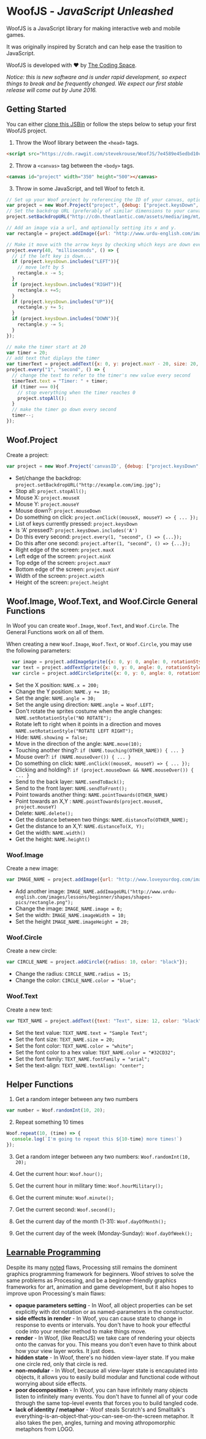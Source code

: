 # WoofJS - *JavaScript Unleashed*

WoofJS is a JavaScript library for making interactive web and mobile games.

It was originally inspired by Scratch and can help ease the trasition to JavaScript.

WoofJS is developed with :heart: by [The Coding Space](http://thecodingspace.com).

*Notice: this is new software and is under rapid development, so expect things to break and be frequently changed. We expect our first stable release will come out by June 2016.*

## Getting Started

You can either [clone this JSBin](https://jsbin.com/lucuko/edit?html,js,output) or follow the steps below to setup your first WoofJS project.

1) Throw the Woof library between the `<head>` tags.
```html
<script src="https://cdn.rawgit.com/stevekrouse/WoofJS/7e4589e45edbd10cd79223550473a92e02dc61c1/woof.js"></script>
```
2) Throw a `<canvas>` tag between the `<body>` tags.
```html
<canvas id="project" width="350" height="500"></canvas>
```
3) Throw in some JavaScript, and tell Woof to fetch it.
```javascript
// Set up your Woof project by referencing the ID of your canvas, optionally setting debug, so you can see mouseX, mouseY and keysDown.
var project = new Woof.Project("project", {debug: ["project.keysDown", "project.mouseX", "project.mouseY", "timer"]}); 
// Set the backdrop URL (preferably of similar dimensions to your canvas).
project.setBackdropURL("http://cdn.theatlantic.com/assets/media/img/mt/2016/03/RTX283V4/lead_960.jpg?1457553386");

// Add an image via a url, and optionally setting its x and y.
var rectangle = project.addImage({url: "http://www.urdu-english.com/images/lessons/beginner/shapes/shapes-pics/rectangle.png", x: 0, y: 0});

// Make it move with the arrow keys by checking which keys are down every 40 milliseconds
project.every(40, "milliseconds", () => {
  // if the left key is down...
  if (project.keysDown.includes("LEFT")){
    // move left by 5
    rectangle.x -= 5; 
  }
  if (project.keysDown.includes("RIGHT")){
    rectangle.x +=5; 
  }
  if (project.keysDown.includes("UP")){
    rectangle.y += 5; 
  }
  if (project.keysDown.includes("DOWN")){
    rectangle.y -= 5; 
  }
});

// make the timer start at 20
var timer = 20;
// add text that diplays the timer
var timerText = project.addText({x: 0, y: project.maxY - 20, size: 20, color: "white"});
project.every("1", "second", () => {
  // change the text to refer to the timer's new value every second
  timerText.text = "Timer: " + timer;
  if (timer === 0){
    // stop everything when the timer reaches 0
    project.stopAll();
  }
  // make the timer go down every second
  timer--;
});
```

## Woof.Project

Create a project: 

```javascript
var project = new Woof.Project('canvasID', {debug: ["project.keysDown", "project.mouseX", "project.mouseY"]});
```

  - Set/change the backdrop: `project.setBackdropURL("http://example.com/img.jpg");`
  - Stop all: `project.stopAll();`
  - Mouse X: `project.mouseX`
  - Mouse Y: `project.mouseY`
  - Mouse down?: `project.mouseDown`
  - Do something on click: `project.onClick((mouseX, mouseY) => { ... });`
  - List of keys currently pressed: `project.keysDown`
  - Is 'A' pressed?: `project.keysDown.includes('A')`
  - Do this every second: `project.every(1, "second", () => {...});`
  - Do this after one second: `project.after(1, "second", () => {...});`
  - Right edge of the screen: `project.maxX`
  - Left edge of the screen: `project.minX`
  - Top edge of the screen: `project.maxY`
  - Bottom edge of the screen: `project.minY`
  - Width of the screen: `project.width`
  - Height of the screen: `project.height`

## Woof.Image, Woof.Text, and Woof.Circle General Functions

In Woof you can create `Woof.Image`, `Woof.Text`, and `Woof.Circle`.  The General Functions work on all of them. 

When creating a new `Woof.Image`, `Woof.Text`, or `Woof.Circle`, you may use the following parameters:

```javascript
  var image = project.addImageSprite({x: 0, y: 0, angle: 0, rotationStyle: "ROTATE", showing: true});
  var text = project.addTextSprite({x: 0, y: 0, angle: 0, rotationStyle: "ROTATE", showing: true});
  var circle = project.addCircleSprite({x: 0, y: 0, angle: 0, rotationStyle: "ROTATE", showing: true});
```

  - Set the X position: `NAME.x = 200;`
  - Change the Y position: `NAME.y += 10;`
  - Set the angle: `NAME.angle = 30;`
  - Set the angle using direction: `NAME.angle = Woof.LEFT;` 
  - Don't rotate the sprites costume when the angle changes: `NAME.setRotationStyle("NO ROTATE");`
  - Rotate left to right when it points in a direction and moves `NAME.setRotationStyle("ROTATE LEFT RIGHT");`
  - Hide: `NAME.showing = false;`
  - Move in the direction of the angle: `NAME.move(10);`
  - Touching another thing?: `if (NAME.touching(OTHER_NAME)) { ... }`
  - Mouse over?: `if (NAME.mouseOver()) { ... }`
  - Do something on click: `NAME.onClick((mouseX, mouseY) => { ... });`
  - Clicking and holding?: `if (project.mouseDown && NAME.mouseOver()) { ... }`
  - Send to the back layer: `NAME.sendToBack();`
  - Send to the front layer: `NAME.sendToFront();`
  - Point towards another thing: `NAME.pointTowards(OTHER_NAME)`
  - Point towards an X,Y : `NAME.pointTowards(project.mouseX, project.mouseY)`
  - Delete: `NAME.delete();`
  - Get the distance between two things: `NAME.distanceTo(OTHER_NAME);`
  - Get the distance to an X,Y: `NAME.distanceTo(X, Y);`
  - Get the width: `NAME.width()`
  - Get the height: `NAME.height()`

### Woof.Image
Create a new image: 
```javascript 
var IMAGE_NAME = project.addImage({url: "http://www.loveyourdog.com/image3.gif", imageWidth: 30, imageHeight: 30});
```
  - Add another image: `IMAGE_NAME.addImageURL("http://www.urdu-english.com/images/lessons/beginner/shapes/shapes-pics/rectangle.png");`
  - Change the image: `IMAGE_NAME.image = 0;`
  - Set the width: `IMAGE_NAME.imageWidth = 10;`
  - Set the height `IMAGE_NAME.imageHeight = 20;`

### Woof.Circle
Create a new circle: 
```javascript
var CIRCLE_NAME = project.addCircle({radius: 10, color: "black"});
```
  - Change the radius: `CIRCLE_NAME.radius = 15;`
  - Change the color: `CIRCLE_NAME.color = "blue";`

### Woof.Text

Create a new text: 
```javascript 
var TEXT_NAME = project.addText({text: "Text", size: 12, color: "black", fontFamily: "arial", textAlign: "center"});
```
  - Set the text value: `TEXT_NAME.text = "Sample Text";`
  - Set the font size: `TEXT_NAME.size = 20;`
  - Set the font color: `TEXT_NAME.color = "white";`
  - Set the font color to a hex value: `TEXT_NAME.color = "#32CD32";`
  - Set the font family: `TEXT_NAME.fontFamily = "arial";`
  - Set the text-align: `TEXT_NAME.textAlign: "center";`

## Helper Functions

1) Get a random integer between any two numbers
```javascript
var number = Woof.randomInt(10, 20);
```
2) Repeat something 10 times
```javascript
Woof.repeat(10, (time) => {
  console.log(`I'm going to repeat this ${10-time} more times!`)
});
```
3) Get a random integer between any two numbers: `Woof.randomInt(10, 20);`

4) Get the current hour: `Woof.hour();`

5) Get the current hour in military time: `Woof.hourMilitary();`

6) Get the current minute: `Woof.minute();`

7) Get the current second: `Woof.second();`

8) Get the current day of the month (1-31): `Woof.dayOfMonth();`

9) Get the current day of the week (Monday-Sunday): `Woof.dayOfWeek();`

## [Learnable Programming](http://worrydream.com/LearnableProgramming/)

Despite its many [noted](http://worrydream.com/LearnableProgramming/) flaws, Processing still remains the dominent graphics programming framework for beginners. Woof strives to solve the same problems as Processing, and be a beginner-friendly graphics frameworks for art, animation and game development, but it also hopes to improve upon Processing's main flaws:

  - **opaque parameters setting** - In Woof, all object properties can be set explicitly with dot notation or as named-parameters in the constructor.
  - **side effects in render** - In Woof, you can cause state to change in response to events or intervals. You don't have to hook your effectful code into your render method to make things move.
  - **render** - In Woof, (like ReactJS) we take care of rendering your objects onto the canvas for you. This means you don't even have to think about how your view layer works. It just does.
  - **hidden state** - In Woof, there's no hidden view-layer state. If you make one circle red, only that circle is red.
  - **non-modular** - In Woof, because all view-layer state is encapulated into objects, it allows you to easily build modular and functional code without worrying about side effects.
  - **poor decomposition** - In Woof, you can have infinitely many objects listen to infinitely many events. You don't have to funnel all of your code through the same top-level events that forces you to build tangled code.
  - **lack of identity / metaphor** - Woof steals Scratch's and Smalltalk's everything-is-an-object-that-you-can-see-on-the-screen metaphor. It also takes the pen, angles, turning and moving athropomorphic metaphors from LOGO.

